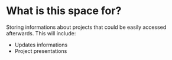 # What is this space for?

Storing informations about projects that could be easily accessed afterwards. 
This will include:
- Updates informations
- Project presentations

